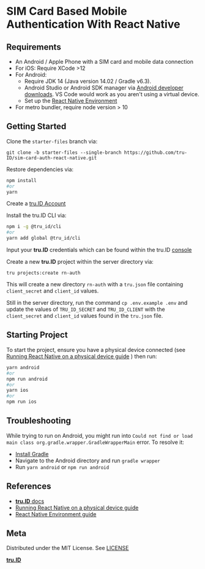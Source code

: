 # SIM Card Based Mobile Authentication With React Native

## Requirements

- An Android / Apple Phone with a SIM card and mobile data connection
- For iOS: Require XCode >12
- For Android:
  - Require JDK 14 (Java version 14.02 / Gradle v6.3).
  - Android Studio or Android SDK manager via [Android developer downloads](https://developer.android.com/studio). VS Code would work as you aren't using a virtual device.
  - Set up the [React Native Environment](https://reactnative.dev/docs/environment-setup)
- For metro bundler, require node version > 10

## Getting Started

Clone the `starter-files` branch via:

```
git clone -b starter-files --single-branch https://github.com/tru-ID/sim-card-auth-react-native.git
```

Restore dependencies via:

```bash
npm install
#or
yarn
```

Create a [tru.ID Account](https://tru.id)

Install the tru.ID CLI via:

```bash
npm i -g @tru_id/cli
#or
yarn add global @tru_id/cli
```

Input your **tru.ID** credentials which can be found within the tru.ID [console](https://developer.tru.id/console)

Create a new **tru.ID** project within the server directory via:

```
tru projects:create rn-auth
```

This will create a new directory `rn-auth` with a `tru.json` file containing `client_secret` and `client_id` values.

Still in the server directory, run the command `cp .env.example .env` and update the values of `TRU_ID_SECRET` and `TRU_ID_CLIENT` with the `client_secret` and `client_id` values found in the `tru.json` file.

## Starting Project

To start the project, ensure you have a physical device connected (see [Running React Native on a physical device guide](https://reactnative.dev/docs/running-on-device) ) then run:

```bash
yarn android
#or
npm run android
#or
yarn ios
#or
npm run ios
```

## Troubleshooting

While trying to run on Android, you might run into `Could not find or load main class org.gradle.wrapper.GradleWrapperMain` error. To resolve it:

- [Install Gradle](https://gradle.org/install/)
- Navigate to the Android directory and run `gradle wrapper`
- Run `yarn android` or `npm run android`

## References

- [**tru.ID** docs](https://developer.tru.id/docs)
- [Running React Native on a physical device guide](https://reactnative.dev/docs/running-on-device)
- [React Native Environment guide](https://reactnative.dev/docs/environment-setup)

## Meta

Distributed under the MIT License. See [LICENSE](https://github.com/tru-ID/sim-card-auth-react-native/blob/main/LICENSE.md)

[**tru.ID**](https://tru.id)
